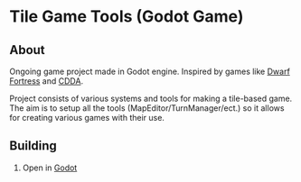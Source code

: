 Tile Game Tools (Godot Game)
=========

About
-----
Ongoing game project made in Godot engine. Inspired by games like [Dwarf Fortress](http://www.bay12games.com/dwarves/) and [CDDA](https://cataclysmdda.org/). 

Project consists of various systems and tools for making a tile-based game. The aim is to setup all the tools (MapEditor/TurnManager/ect.) so it allows for creating various games with their use.

Building
--------
1) Open in [Godot](https://godotengine.org/)